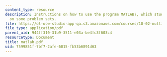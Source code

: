 ```yaml
---
content_type: resource
description: Instructions on how to use the program MATLAB?, which students must use
  on some problem sets.
file: https://ol-ocw-studio-app-qa.s3.amazonaws.com/courses/18-02-multivariable-calculus-fall-2007/7599851f7bf72afe6015fb53b6891d63_matlab.pdf
file_type: application/pdf
parent_uid: 944ff310-31b9-3511-e03a-be4fc3f603c4
resourcetype: Document
title: matlab.pdf
uid: 7599851f-7bf7-2afe-6015-fb53b6891d63
---
```

